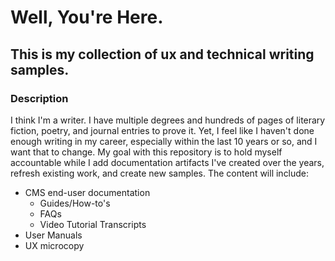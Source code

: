 # Well, You're Here.
## This is my collection of ux and technical writing samples.
### Description
I think I'm a writer. I have multiple degrees and hundreds of pages of literary fiction, poetry, and journal entries to prove it. Yet, I feel like I haven't done enough writing in my career, especially within the last 10 years or so, and I want that to change. My goal with this repository is to hold myself accountable while I add documentation artifacts I've created over the years, refresh existing work, and create new samples. The content will include:

- CMS end-user documentation
  - Guides/How-to's
  - FAQs
  - Video Tutorial Transcripts
- User Manuals
- UX microcopy
